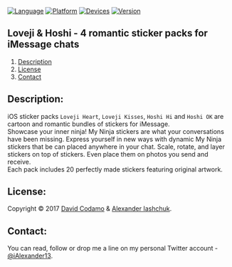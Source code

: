 [![Language](https://img.shields.io/badge/Swift-4.0-orange.svg?style=flat)](#)
[![Platform](https://img.shields.io/badge/iOS-10.0-lightgray.svg?style=flat)](#)
[![Devices](https://img.shields.io/badge/Devices-iMessage_on_iPhone_and_iPad-green.svg?style=flat)](#)
[![Version](https://img.shields.io/badge/App_version-1.0-blue.svg?style=flat)](#)

## Loveji & Hoshi - 4 romantic sticker packs for iMessage chats
1. [Description](#description)
3. [License](#license)
4. [Contact](#contact)

## <a name="description">Description:</a>

iOS sticker packs ```Loveji Heart```, ```Loveji Kisses```, ```Hoshi Hi``` and ```Hoshi OK``` are cartoon and romantic bundles of stickers for iMessage.  
Showcase your inner ninja! My Ninja stickers are what your conversations have been missing. Express yourself in new ways with dynamic My Ninja stickers that be can placed anywhere in your chat. Scale, rotate, and layer stickers on top of stickers. Even place them on photos you send and receive.  
Each pack includes 20 perfectly made stickers featuring original artwork.

## <a name="license">License:</a>
 
Copyright © 2017 <a href="https://emojininjas.com">David Codamo</a> & <a href="https://iashchuk.com">Alexander Iashchuk</a>.

## <a name="contact">Contact:</a>

You can read, follow or drop me a line on my personal Twitter account - [@iAlexander13](https://twitter.com/iAlexander13).
